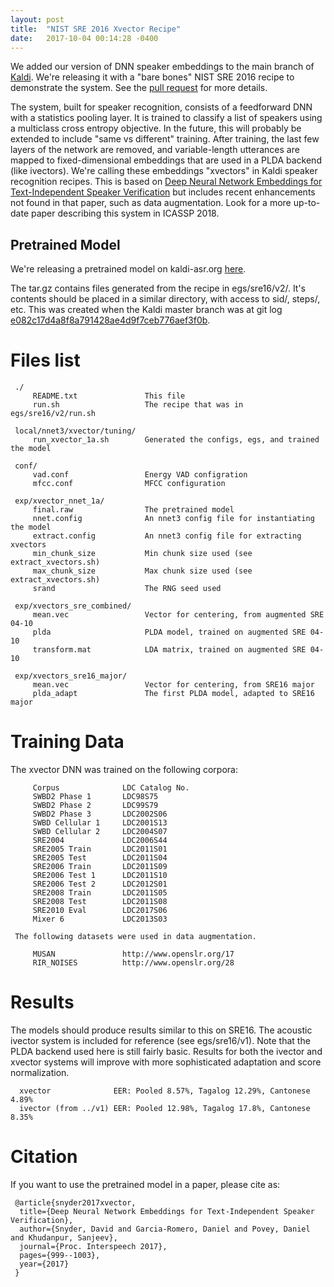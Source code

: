 ```yaml
---
layout: post
title:  "NIST SRE 2016 Xvector Recipe"
date:   2017-10-04 00:14:28 -0400
---
```

We added our version of DNN speaker embeddings to the main branch of [Kaldi][kaldi].
We're releasing it with a "bare bones" NIST SRE 2016 recipe to demonstrate the system.
See the [pull request][xvector-pr] for more details.

The system, built for speaker recognition, consists of a feedforward DNN with a statistics pooling layer.
It is trained to classify a list of speakers using a multiclass cross entropy objective.
In the future, this will probably be extended to include "same vs different" training.
After training, the last few layers of the network are removed,
and variable-length utterances are mapped to fixed-dimensional embeddings that are used in a PLDA backend (like ivectors).
We're calling these embeddings "xvectors" in Kaldi speaker recognition recipes.
This is based on [Deep Neural Network Embeddings for Text-Independent Speaker Verification][interspeech2017]
but includes recent enhancements not found in that paper, such as data augmentation.
Look for a more up-to-date paper describing this system in ICASSP 2018.

Pretrained Model
--------
We're releasing a pretrained model on kaldi-asr.org [here][pretrained-model].

The tar.gz contains files generated from the recipe in egs/sre16/v2/.
It's contents should be placed in a similar directory, with access to
sid/, steps/, etc. This was created when the Kaldi master branch was at git
log [e082c17d4a8f8a791428ae4d9f7ceb776aef3f0b][commit-id].


# Files list

```
 ./
     README.txt               This file
     run.sh                   The recipe that was in egs/sre16/v2/run.sh

 local/nnet3/xvector/tuning/
     run_xvector_1a.sh        Generated the configs, egs, and trained the model

 conf/
     vad.conf                 Energy VAD configration
     mfcc.conf                MFCC configuration

 exp/xvector_nnet_1a/
     final.raw                The pretrained model
     nnet.config              An nnet3 config file for instantiating the model
     extract.config           An nnet3 config file for extracting xvectors
     min_chunk_size           Min chunk size used (see extract_xvectors.sh)
     max_chunk_size           Max chunk size used (see extract_xvectors.sh)
     srand                    The RNG seed used

 exp/xvectors_sre_combined/
     mean.vec                 Vector for centering, from augmented SRE 04-10
     plda                     PLDA model, trained on augmented SRE 04-10
     transform.mat            LDA matrix, trained on augmented SRE 04-10

 exp/xvectors_sre16_major/
     mean.vec                 Vector for centering, from SRE16 major
     plda_adapt               The first PLDA model, adapted to SRE16 major
```
# Training Data

The xvector DNN was trained on the following corpora:

```
     Corpus              LDC Catalog No.
     SWBD2 Phase 1       LDC98S75
     SWBD2 Phase 2       LDC99S79
     SWBD2 Phase 3       LDC2002S06
     SWBD Cellular 1     LDC2001S13
     SWBD Cellular 2     LDC2004S07
     SRE2004             LDC2006S44
     SRE2005 Train       LDC2011S01
     SRE2005 Test        LDC2011S04
     SRE2006 Train       LDC2011S09
     SRE2006 Test 1      LDC2011S10
     SRE2006 Test 2      LDC2012S01
     SRE2008 Train       LDC2011S05
     SRE2008 Test        LDC2011S08
     SRE2010 Eval        LDC2017S06
     Mixer 6             LDC2013S03

 The following datasets were used in data augmentation.

     MUSAN               http://www.openslr.org/17
     RIR_NOISES          http://www.openslr.org/28
```

# Results

The models should produce results similar to this on SRE16.
The acoustic ivector system is included for reference (see egs/sre16/v1).
Note that the PLDA backend used here is still fairly basic.  Results for both
the ivector and xvector systems will improve with more sophisticated adaptation
and score normalization.
```
  xvector              EER: Pooled 8.57%, Tagalog 12.29%, Cantonese 4.89%
  ivector (from ../v1) EER: Pooled 12.98%, Tagalog 17.8%, Cantonese 8.35%
```


# Citation

 If you want to use the pretrained model in a paper, please cite as:

```
 @article{snyder2017xvector,
  title={Deep Neural Network Embeddings for Text-Independent Speaker Verification},
  author={Snyder, David and Garcia-Romero, Daniel and Povey, Daniel and Khudanpur, Sanjeev},
  journal={Proc. Interspeech 2017},
  pages={999--1003},
  year={2017}
 }
```
[kaldi]: http://kaldi-asr.org/
[interspeech2017]: http://www.danielpovey.com/files/2017_interspeech_embeddings.pdf
[xvector-pr]: https://github.com/kaldi-asr/kaldi/pull/1896/
[pretrained-model]: http://kaldi-asr.org/models.html
[commit-id]: https://github.com/kaldi-asr/kaldi/commit/e082c17d4a8f8a791428ae4d9f7ceb776aef3f0b
